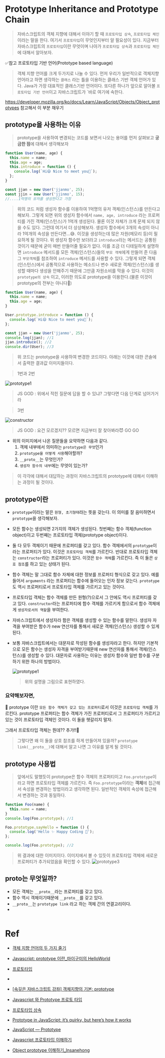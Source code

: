 # Prototype Inheritance and Prototype Chain

> 자바스크립트의 객체 지향에 대해서 이야기 할 때 `프로토타입 상속`, `프로토타입 체인`이라는 말을 한다. 여기서 `프로토타입`이 무엇인지부터 알 필요성이 있다. 지금부터 자바스크립트의 `프로토타입`이란 무엇이며 나아가 `프로토타입 상속`과 `프로토타입 체인`에 대해서 알아보자.

✅참고 프로토타입 기반 언어(Prototype based language)

> 객체 지향 언어를 크게 두가지로 나눌 수 있다. 먼저 우리가 일반적으로 객체지향 언어라고 하면 생각하는 `클래스` 라는 틀을 이용하는 클래스 기반 객체 언어가 있다. Java가 가장 대표적인 클래스기반 언어이다. 또다른 하나가 앞으로 알아볼 `프로토타입 기반 언어`이고 자바스크립트가 `바로 여기에 속한다.

https://developer.mozilla.org/ko/docs/Learn/JavaScript/Objects/Object_prototypes 참고해서 이 부분 채우기

## prototype을 사용하는 이유

> prototype을 사용하여 변경되는 코드를 보면서 나오는 용어를 먼저 살펴보고 **궁금한 점**에 대해서 생각해보자

```javascript
function User(name, age) {
  this.name = name;
  this.age = age;
  this.introduce = function () {
    console.log(`Hi😄 Nice to meet you💨`);
  };
}

const jjan = new User('jjanmo', 25);
const jjin = new User('jjinmo', 15);
//....1억명의 유저를 생성한다고 가정
```

> 위의 코드 처럼 생성자 함수를 이용하여 1억명의 유저 객체(인스턴스)를 만든다고 해보자. 그렇게 되면 위의 생성자 함수에서 `name, age, introduce` 라는 프로퍼티를 가진 객체(인스턴스)가 1억개 생성된다. 물론 이것 자체가 크게 문제 되지 않을 수도 있다. 그런데 여기서 더 상상해보자. 생성자 함수에서 3개의 속성이 아니라 1억개의 속성을 만든다면...😅. 이것을 생성하는데 많은 자원(메모리 등)이 필요하게 될 것이다. 위 생성자 함수만 보더라고 `introduce`라는 메서드는 공통된 것이기 때문에 굳이 매번 만들어줄 필요가 없다. 이를 조금 더 디테일하게 설명하면 `introduce` 메서드를 모든 객체(인스턴스)들의 `부모 객체`에게 만들어 준 다음 그 `부모객체`를 참조하여 `introduce` 메서드를 사용할 수 있다. 그렇게 되면 객체(인스턴스)에서 공통적으로 사용하는 메소드나 변수 새로운 객체(인스턴스)를 생성할 때마다 생성을 안해주기 때문에 그만큼 자원소비를 막을 수 있다. 이것이 `prototype의 상속` 이고, 이러한 의도로 prototype을 이용한다.(물론 이것이 prototype의 전부는 아니다💨)

```javascript
function User(name, age) {
  this.name = name;
  this.age = age;
}

User.prototype.introduce = function () {
  console.log(`Hi😄 Nice to meet you💨`);
};

const jjan = new User('jjanmo', 25);
console.log(jjan); //1
jjan.introduce(); //2
console.dir(User); //3
```

> 위 코드는 prototype을 사용하여 변경한 코드이다. 아래는 이것에 대한 콘솔에서 출력한 결과값 이미지들이다.

> 1번과 2번

![prototype1](../../image/prototype1.PNG)

> JS GOD : 위에서 적힌 질문에 답을 할 수 있냐? 그렇다면 다음 단계로 넘어가거라

> 3번

![constructor](../../image/constructor.PNG)

> JS GOD : 요건 모르겠지?? 모르면 지금부터 잘 찾아봐라😈 GO GO

- 위의 이미지에서 나온 질문들을 요약하면 다음과 같다.
  1.  객체 내부에서 의미하는 `prototype은 무엇`인가
  2.  `prototype을 어떻게 사용`해야할까?
  3.  `__proto__`는 무엇인가?
  4.  `생성자 함수의 내부`에는 무엇이 있는가?

> 이 각각에 대해서 대답하는 과정이 자바스크립트의 prototype에 대해서 이해하는 과정이 될 것이다.

## prototype이란

- `prototype`이라는 말은 `원형, 초기형태`라는 뜻을 갖는다. 이 의미를 잘 음미하면서 `prototype`을 생각해보자.

- 모든 함수는 생성되면 2가지의 객체가 생성된다. 첫번째는 함수 객체(function object)이고 두번째는 프로토타입 객체(prototype object)이다.

- 둘 다 모두 객체이기 때문에 프로퍼티를 갖고 있다. 함수 객체에서의 `prototype`이라는 프로퍼티가 있다. 이것은 `프로토타입 객체`를 가르킨다. 반대로 프로토타입 객체는 `constructor`라는 프로퍼티가 있다. 이것은 `함수 객체`를 가르킨다. 즉 이 둘은 `상호 참조`를 하고 있는 상태가 된다.

- 함수 객체는 말 그대로 함수 자체에 대한 정보를 프로퍼티 형식으로 갖고 있다. 예를 들어서 `arguments` 라는 프로퍼티는 함수에 들어오는 인자 정보 갖는다. `prototype`도 역시 프로퍼티로서 프로토타입 객체를 가르키고 있는 것이다.

- 프로토타입 객체는 함수 객체를 만든 원형(?)으로서 그 안에도 역시 프로퍼티를 갖고 있다. `constructor`라는 프로퍼티에 함수 객체를 가르키게 함으로서 함수 객체에게 `생성자로서의 역할`을 부여한다.

- 자바스크립트에서 생성자라 함은 객체를 생성할 수 있는 함수를 말한다. 생성자 자격을 부여받은 함수가 new 연산자를 통해서 새로운 객체(인스턴스) 생성할 수 있게 된다.

- 보통 자바스크립트에서는 대문자로 작성된 함수를 생성자라고 한다. 하지만 기본적으로 모든 함수는 생성자 자격을 부여받기때문에 new 연산자를 통해서 객체(인스턴스)를 생성할 수 있다. 대문자로 사용하는 이유는 생성자 함수와 일반 함수를 구분하기 위한 하나의 방법이다.

  ![prototype1](../../image/prototype2.png)

  > 위의 설명을 그림으로 표현하였다.

### 요약해보자면,

🚀 prototype 이란 `모든 함수 객체가 갖고 있는 프로퍼티`로서 이것은 `프로토타입 객체`를 가르킨다. prototype 프로퍼티는 함수 객체가 가진 프로퍼티로서 그 프로퍼티가 가르키고 있는 것이 프로토타입 객체인 것이다. 이 둘을 헷갈리지 말자.

그래서 프로토타입 객체는 뭔데?? 추가!!🚀

> 그렇다면 왜 이 둘을 상호 참조를 하게 만들어져 있을까? `prototype link(__proto__)`에 대해서 알고 나면 그 이유를 알게 될 것이다.

## prototype 사용법

> 앞에서도 말했듯이 prototype은 함수 객체의 프로퍼티이고 `Foo.prototype`이라고 하면 프로토타입 객체를 가르킨다. 즉 `Foo.prototype`이라는 **객체**에 접근해서 속성을 변경하는 방법이라고 생각하면 된다. 일반적인 객체의 속성에 접근해서 변경하는 것과 동일하다.

```javascript
function Foo(name) {
  this.name = name;
}
console.log(Foo.prototype); //1

Foo.prototype.sayHello = function () {
  console.log('Hello ✨ Happy Coding 🚀');
};

console.log(Foo.prototype); //2
```

> 위 결과에 대한 이미지이다. 이미지에서 볼 수 있듯이 프로토타입 객체에 새로운 프로퍼티가 추가되었음을 확인할 수 있다.
> ![prototype3](../../image/prototype3.png)

## **proto**는 무엇일까?

- 모든 객체는 `__proto__`라는 프로퍼티를 갖고 있다.
- 함수 역시 객체이기때문에 `__proto__`를 갖고 있다.
- `__proto__`는 `prototype link` 라고 하는 객체 간의 연결고리이다.
-

```javascript

```

# Ref

- [객체 지향 언어의 두 가지 줄기](http://mohwa.github.io/blog/javascript/2015/10/16/prototype/)

- [Javascript: prototype 이란\_마이구미의 HelloWorld](https://mygumi.tistory.com/312)

- [프로토타입](https://poiemaweb.com/js-prototype)
-
- [[속깊은 자바스크립트 강좌] 객체지향의 기본: prototype](https://unikys.tistory.com/316)
- [Javascript 와 Prototype 프로토 타입](https://medium.com/@pks2974/javascript-%EC%99%80-prototype-%ED%94%84%EB%A1%9C%ED%86%A0-%ED%83%80%EC%9E%85-515f759bff79)

- [프로토타입 상속](https://ko.javascript.info/prototype-inheritance#ref-1206)

- [Prototype in JavaScript: it’s quirky, but here’s how it works](https://www.freecodecamp.org/news/prototype-in-js-busted-5547ec68872/)

- [JavaScript — Prototype](https://codeburst.io/javascript-prototype-cb29d82b8809)

- [Javascript 프로토타입 이해하기](https://medium.com/@bluesh55/javascript-prototype-%EC%9D%B4%ED%95%B4%ED%95%98%EA%B8%B0-f8e67c286b67)

- [Object prototype 이해하기\_Insanehong](http://insanehong.kr/post/javascript-prototype/)
